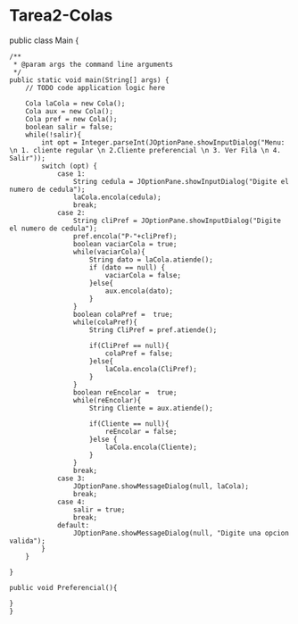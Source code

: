 # Tarea2-Colas
public class Main {

    /**
     * @param args the command line arguments
     */
    public static void main(String[] args) {
        // TODO code application logic here
        
        Cola laCola = new Cola();
        Cola aux = new Cola();
        Cola pref = new Cola();
        boolean salir = false;
        while(!salir){
            int opt = Integer.parseInt(JOptionPane.showInputDialog("Menu: \n 1. cliente regular \n 2.Cliente preferencial \n 3. Ver Fila \n 4. Salir"));
            switch (opt) {
                case 1:
                    String cedula = JOptionPane.showInputDialog("Digite el numero de cedula");
                    laCola.encola(cedula);
                    break;
                case 2:
                    String cliPref = JOptionPane.showInputDialog("Digite el numero de cedula");
                    pref.encola("P-"+cliPref);
                    boolean vaciarCola = true;
                    while(vaciarCola){
                        String dato = laCola.atiende();
                        if (dato == null) {
                            vaciarCola = false;
                        }else{
                            aux.encola(dato);
                        }
                    }
                    boolean colaPref =  true;
                    while(colaPref){
                        String CliPref = pref.atiende();
                        
                        if(CliPref == null){
                            colaPref = false;
                        }else{
                            laCola.encola(CliPref);
                        }
                    }
                    boolean reEncolar =  true;
                    while(reEncolar){
                        String Cliente = aux.atiende();
                        
                        if(Cliente == null){
                            reEncolar = false;
                        }else {
                            laCola.encola(Cliente);
                        }
                    }
                    break;
                case 3:
                    JOptionPane.showMessageDialog(null, laCola);
                    break;
                case 4:
                    salir = true;
                    break;
                default:
                    JOptionPane.showMessageDialog(null, "Digite una opcion valida");
            }
        }

    }
    
    public void Preferencial(){
    
    }
    }
